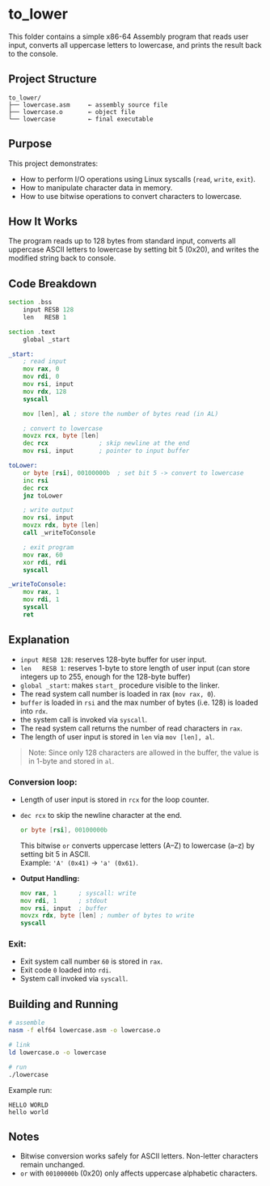 # to_lower

This folder contains a simple x86-64 Assembly program that reads user input, converts all uppercase letters to lowercase, and prints the result back to the console.

## Project Structure

```
to_lower/
├── lowercase.asm     ← assembly source file
├── lowercase.o       ← object file
└── lowercase         ← final executable
```

## Purpose

This project demonstrates:

- How to perform I/O operations using Linux syscalls (`read`, `write`, `exit`).
- How to manipulate character data in memory.
- How to use bitwise operations to convert characters to lowercase.

## How It Works

The program reads up to 128 bytes from standard input, converts all uppercase ASCII letters to lowercase by setting bit 5 (0x20), and writes the modified string back to console.

## Code Breakdown

```asm
section .bss
    input RESB 128
    len   RESB 1

section .text
    global _start

_start:
    ; read input
    mov rax, 0
    mov rdi, 0
    mov rsi, input
    mov rdx, 128
    syscall

    mov [len], al ; store the number of bytes read (in AL)

    ; convert to lowercase
    movzx rcx, byte [len]
    dec rcx              ; skip newline at the end
    mov rsi, input       ; pointer to input buffer

toLower:
    or byte [rsi], 00100000b  ; set bit 5 -> convert to lowercase
    inc rsi
    dec rcx
    jnz toLower

    ; write output
    mov rsi, input
    movzx rdx, byte [len]
    call _writeToConsole

    ; exit program
    mov rax, 60
    xor rdi, rdi
    syscall

_writeToConsole:
    mov rax, 1
    mov rdi, 1
    syscall
    ret
```

## Explanation

- `input RESB 128`: reserves 128-byte buffer for user input.
- `len   RESB 1`: reserves 1-byte to store length of user input (can store integers up to 255, enough for the 128-byte buffer)
- `global _start`: makes `start_` procedure visible to the linker.
- The read system call number is loaded in rax (`mov rax, 0`).
- `buffer` is loaded in `rsi` and the max number of bytes (i.e. 128) is loaded into `rdx`.
- the system call is invoked via `syscall`.
- The read system call returns the number of read characters in `rax`.
- The length of user input is stored in `len` via `mov [len], al`.
>Note: Since only 128 characters are allowed in the buffer, the value is in 1-byte and stored in `al`.

### Conversion loop:
- Length of user input is stored in `rcx` for the loop counter.
- `dec rcx` to skip the newline character at the end.

  ```asm
  or byte [rsi], 00100000b
  ```
  This bitwise `or` converts uppercase letters (A–Z) to lowercase (a–z) by setting bit 5 in ASCII.  
  Example: `'A' (0x41)` → `'a' (0x61)`.

- **Output Handling:**
  ```asm
  mov rax, 1      ; syscall: write
  mov rdi, 1      ; stdout
  mov rsi, input  ; buffer
  movzx rdx, byte [len] ; number of bytes to write
  syscall
  ```

### Exit:
- Exit system call number `60` is stored in `rax`.
- Exit code `0` loaded into `rdi`.
- System call invoked via `syscall`.

## Building and Running

```bash
# assemble
nasm -f elf64 lowercase.asm -o lowercase.o

# link
ld lowercase.o -o lowercase

# run
./lowercase
```

Example run:

```
HELLO WORLD
hello world
```

## Notes

- Bitwise conversion works safely for ASCII letters. Non-letter characters remain unchanged.
- `or` with `00100000b` (0x20) only affects uppercase alphabetic characters.
